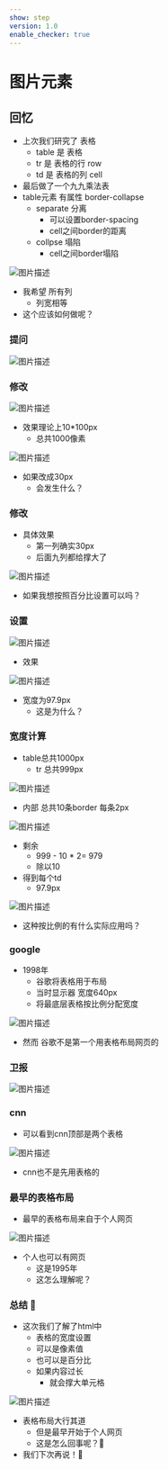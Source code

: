 ```yaml
---
show: step
version: 1.0
enable_checker: true
---
```


# 图片元素

## 回忆

- 上次我们研究了 表格
	- table 是 表格 
	- tr 是 表格的行 row
	- td 是 表格的列 cell
- 最后做了一个九九乘法表
- table元素 有属性 border-collapse
	- separate 分离 
		- 可以设置border-spacing 
		- cell之间border的距离
	- collpse 塌陷
		- cell之间border塌陷

![图片描述](https://doc.shiyanlou.com/courses/uid1190679-20241002-1727832472537)

- 我希望 所有列 
	- 列宽相等 
- 这个应该如何做呢？

### 提问

![图片描述](https://doc.shiyanlou.com/courses/3781/labs/2885293/uid1190679-20241002-1727832804078) 

### 修改

![图片描述](https://doc.shiyanlou.com/courses/uid1190679-20241002-1727834859969)

- 效果理论上10*100px
	- 总共1000像素

![图片描述](https://doc.shiyanlou.com/courses/3781/labs/2885293/uid1190679-20241002-1727834893888) 

- 如果改成30px
	- 会发生什么？

### 修改

- 具体效果
	- 第一列确实30px
	- 后面九列都给撑大了

![图片描述](https://doc.shiyanlou.com/courses/uid1190679-20241002-1727835014433)

- 如果我想按照百分比设置可以吗？

### 设置

![图片描述](https://doc.shiyanlou.com/courses/uid1190679-20241002-1727835291082)

- 效果

![图片描述](https://doc.shiyanlou.com/courses/uid1190679-20241002-1727835312029)

- 宽度为97.9px
	- 这是为什么？

### 宽度计算

- table总共1000px
	- tr 总共999px

![图片描述](https://doc.shiyanlou.com/courses/uid1190679-20241002-1727835567899)

- 内部 总共10条border 每条2px

![图片描述](https://doc.shiyanlou.com/courses/uid1190679-20241002-1727835587956)

- 剩余 
	- 999 - 10 * 2= 979
	- 除以10
- 得到每个td
	- 97.9px

![图片描述](https://doc.shiyanlou.com/courses/3781/labs/2885293/uid1190679-20241002-1727835624654)

- 这种按比例的有什么实际应用吗？

### google

- 1998年
	- 谷歌将表格用于布局
	- 当时显示器 宽度640px
	- 将最底层表格按比例分配宽度

![图片描述](https://doc.shiyanlou.com/courses/3781/labs/2885293/uid1190679-20241002-1727835715287) 

- 然而 谷歌不是第一个用表格布局网页的

### 卫报

![图片描述](https://doc.shiyanlou.com/courses/3781/labs/2885293/uid1190679-20241106-1730855636209)

### cnn

- 可以看到cnn顶部是两个表格

![图片描述](https://doc.shiyanlou.com/courses/uid1190679-20241002-1727835934374)

- cnn也不是先用表格的

### 最早的表格布局

- 最早的表格布局来自于个人网页

![图片描述](https://doc.shiyanlou.com/courses/uid1190679-20241002-1727835949406)

- 个人也可以有网页
	- 这是1995年
	- 这怎么理解呢？

### 总结 🤔

- 这次我们了解了html中
	- 表格的宽度设置
	- 可以是像素值
	- 也可以是百分比
	- 如果内容过长
		- 就会撑大单元格

![图片描述](https://doc.shiyanlou.com/courses/uid1190679-20241002-1727836290842)

- 表格布局大行其道
	- 但是最早开始于个人网页
	- 这是怎么回事呢？🤔
- 我们下次再说！👋

